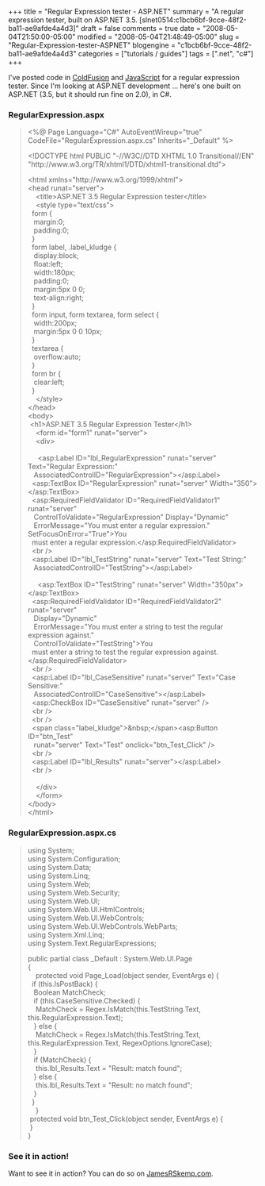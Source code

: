 +++
title = "Regular Expression tester - ASP.NET"
summary = "A regular expression tester, built on ASP.NET 3.5. [slnet0514:c1bcb6bf-9cce-48f2-ba11-ae9afde4a4d3]"
draft = false
comments = true
date = "2008-05-04T21:50:00-05:00"
modified = "2008-05-04T21:48:49-05:00"
slug = "Regular-Expression-tester-ASPNET"
blogengine = "c1bcb6bf-9cce-48f2-ba11-ae9afde4a4d3"
categories = ["tutorials / guides"]
tags = [".net", "c#"]
+++

<p>
I&#39;ve posted code in <a href="/words/post/Regular-Expression-tester-ColdFusion.aspx" target="_blank">ColdFusion</a> and <a href="/words/post/Regular-Expression-tester-JavaScript.aspx" target="_blank">JavaScript</a> for a regular expression tester. Since I&#39;m looking at ASP.NET development ... here&#39;s one built on ASP.NET (3.5, but it should run fine on 2.0), in C#. 
</p>
<h3>RegularExpression.aspx</h3>
<blockquote>
	<p>
	&lt;%@ Page Language=&quot;C#&quot; AutoEventWireup=&quot;true&quot;&nbsp; CodeFile=&quot;RegularExpression.aspx.cs&quot; Inherits=&quot;_Default&quot; %&gt; 
	</p>
	<p>
	&lt;!DOCTYPE html PUBLIC &quot;-//W3C//DTD XHTML 1.0 Transitional//EN&quot; &quot;http://www.w3.org/TR/xhtml1/DTD/xhtml1-transitional.dtd&quot;&gt; 
	</p>
	<p>
	&lt;html xmlns=&quot;http://www.w3.org/1999/xhtml&quot;&gt;<br />
	&lt;head runat=&quot;server&quot;&gt;<br />
	&nbsp;&nbsp;&nbsp; &lt;title&gt;ASP.NET 3.5 Regular Expression tester&lt;/title&gt;<br />
	&nbsp;&nbsp;&nbsp; &lt;style type=&quot;text/css&quot;&gt;<br />
	&nbsp;&nbsp;form {<br />
	&nbsp;&nbsp;&nbsp;margin:0;<br />
	&nbsp;&nbsp;&nbsp;padding:0;<br />
	&nbsp;&nbsp;}<br />
	&nbsp;&nbsp;form label, .label_kludge {<br />
	&nbsp;&nbsp;&nbsp;display:block;<br />
	&nbsp;&nbsp;&nbsp;float:left;<br />
	&nbsp;&nbsp;&nbsp;width:180px;<br />
	&nbsp;&nbsp;&nbsp;padding:0;<br />
	&nbsp;&nbsp;&nbsp;margin:5px 0 0;<br />
	&nbsp;&nbsp;&nbsp;text-align:right;<br />
	&nbsp;&nbsp;}<br />
	&nbsp;&nbsp;form input, form textarea, form select {<br />
	&nbsp;&nbsp;&nbsp;width:200px;<br />
	&nbsp;&nbsp;&nbsp;margin:5px 0 0 10px;<br />
	&nbsp;&nbsp;}<br />
	&nbsp;&nbsp;textarea {<br />
	&nbsp;&nbsp;&nbsp;overflow:auto;<br />
	&nbsp;&nbsp;}<br />
	&nbsp;&nbsp;form br {<br />
	&nbsp;&nbsp;&nbsp;clear:left;<br />
	&nbsp;&nbsp;}<br />
	&nbsp;&nbsp;&nbsp; &lt;/style&gt;<br />
	&lt;/head&gt;<br />
	&lt;body&gt;<br />
	&nbsp;&lt;h1&gt;ASP.NET 3.5 Regular Expression Tester&lt;/h1&gt;<br />
	&nbsp;&nbsp;&nbsp; &lt;form id=&quot;form1&quot; runat=&quot;server&quot;&gt;<br />
	&nbsp;&nbsp;&nbsp; &lt;div&gt;<br />
	&nbsp;&nbsp;&nbsp; <br />
	&nbsp;&nbsp;&nbsp; &nbsp;&lt;asp:Label ID=&quot;lbl_RegularExpression&quot; runat=&quot;server&quot; Text=&quot;Regular Expression:&quot; <br />
	&nbsp;&nbsp;&nbsp;AssociatedControlID=&quot;RegularExpression&quot;&gt;&lt;/asp:Label&gt;<br />
	&nbsp;&nbsp;&lt;asp:TextBox ID=&quot;RegularExpression&quot; runat=&quot;server&quot; Width=&quot;350&quot;&gt;&lt;/asp:TextBox&gt;<br />
	&nbsp;&nbsp;&lt;asp:RequiredFieldValidator ID=&quot;RequiredFieldValidator1&quot; runat=&quot;server&quot; <br />
	&nbsp;&nbsp;&nbsp;ControlToValidate=&quot;RegularExpression&quot; Display=&quot;Dynamic&quot; <br />
	&nbsp;&nbsp;&nbsp;ErrorMessage=&quot;You must enter a regular expression.&quot; SetFocusOnError=&quot;True&quot;&gt;You <br />
	&nbsp;&nbsp;must enter a regular expression.&lt;/asp:RequiredFieldValidator&gt;<br />
	&nbsp;&nbsp;&lt;br /&gt;<br />
	&nbsp;&nbsp;&lt;asp:Label ID=&quot;lbl_TestString&quot; runat=&quot;server&quot; Text=&quot;Test String:&quot; <br />
	&nbsp;&nbsp;&nbsp;AssociatedControlID=&quot;TestString&quot;&gt;&lt;/asp:Label&gt;<br />
	&nbsp;&nbsp;&nbsp; <br />
	&nbsp;&nbsp;&nbsp; &nbsp;&lt;asp:TextBox ID=&quot;TestString&quot; runat=&quot;server&quot; Width=&quot;350px&quot;&gt;&lt;/asp:TextBox&gt;<br />
	&nbsp;&nbsp;&lt;asp:RequiredFieldValidator ID=&quot;RequiredFieldValidator2&quot; runat=&quot;server&quot; <br />
	&nbsp;&nbsp;&nbsp;Display=&quot;Dynamic&quot; <br />
	&nbsp;&nbsp;&nbsp;ErrorMessage=&quot;You must enter a string to test the regular expression against.&quot; <br />
	&nbsp;&nbsp;&nbsp;ControlToValidate=&quot;TestString&quot;&gt;You <br />
	&nbsp;&nbsp;must enter a string to test the regular expression against.&lt;/asp:RequiredFieldValidator&gt;<br />
	&nbsp;&nbsp;&lt;br /&gt;<br />
	&nbsp;&nbsp;&lt;asp:Label ID=&quot;lbl_CaseSensitive&quot; runat=&quot;server&quot; Text=&quot;Case Sensitive:&quot; <br />
	&nbsp;&nbsp;&nbsp;AssociatedControlID=&quot;CaseSensitive&quot;&gt;&lt;/asp:Label&gt;<br />
	&nbsp;&nbsp;&lt;asp:CheckBox ID=&quot;CaseSensitive&quot; runat=&quot;server&quot; /&gt;<br />
	&nbsp;&nbsp;&lt;br /&gt;<br />
	&nbsp;&nbsp;&lt;br /&gt;<br />
	&nbsp;&nbsp;&lt;span class=&quot;label_kludge&quot;&gt;&amp;nbsp;&lt;/span&gt;&lt;asp:Button ID=&quot;btn_Test&quot; <br />
	&nbsp;&nbsp;&nbsp;runat=&quot;server&quot; Text=&quot;Test&quot; onclick=&quot;btn_Test_Click&quot; /&gt;<br />
	&nbsp;&nbsp;&lt;br /&gt;<br />
	&nbsp;&nbsp;&lt;asp:Label ID=&quot;lbl_Results&quot; runat=&quot;server&quot;&gt;&lt;/asp:Label&gt;<br />
	&nbsp;&nbsp;&lt;br /&gt;<br />
	&nbsp;&nbsp;&nbsp; <br />
	&nbsp;&nbsp;&nbsp; &lt;/div&gt;<br />
	&nbsp;&nbsp;&nbsp; &lt;/form&gt;<br />
	&lt;/body&gt;<br />
	&lt;/html&gt; 
	</p>
</blockquote>
<h3>RegularExpression.aspx.cs</h3>
<blockquote>
	<p>
	using System;<br />
	using System.Configuration;<br />
	using System.Data;<br />
	using System.Linq;<br />
	using System.Web;<br />
	using System.Web.Security;<br />
	using System.Web.UI;<br />
	using System.Web.UI.HtmlControls;<br />
	using System.Web.UI.WebControls;<br />
	using System.Web.UI.WebControls.WebParts;<br />
	using System.Xml.Linq;<br />
	using System.Text.RegularExpressions; 
	</p>
	<p>
	public partial class _Default : System.Web.UI.Page <br />
	{<br />
	&nbsp;&nbsp;&nbsp; protected void Page_Load(object sender, EventArgs e) {<br />
	&nbsp;&nbsp;if (this.IsPostBack) {<br />
	&nbsp;&nbsp;&nbsp;Boolean MatchCheck;<br />
	&nbsp;&nbsp;&nbsp;if (this.CaseSensitive.Checked) {<br />
	&nbsp;&nbsp;&nbsp;&nbsp;MatchCheck = Regex.IsMatch(this.TestString.Text, this.RegularExpression.Text);<br />
	&nbsp;&nbsp;&nbsp;} else {<br />
	&nbsp;&nbsp;&nbsp;&nbsp;MatchCheck = Regex.IsMatch(this.TestString.Text, this.RegularExpression.Text, RegexOptions.IgnoreCase);<br />
	&nbsp;&nbsp;&nbsp;}<br />
	&nbsp;&nbsp;&nbsp;if (MatchCheck) {<br />
	&nbsp;&nbsp;&nbsp;&nbsp;this.lbl_Results.Text = &quot;Result: match found&quot;;<br />
	&nbsp;&nbsp;&nbsp;} else {<br />
	&nbsp;&nbsp;&nbsp;&nbsp;this.lbl_Results.Text = &quot;Result: no match found&quot;;<br />
	&nbsp;&nbsp;&nbsp;}<br />
	&nbsp;&nbsp;}<br />
	&nbsp;&nbsp;&nbsp; }<br />
	&nbsp;protected void btn_Test_Click(object sender, EventArgs e) {&nbsp;<br />
	&nbsp;}<br />
	} 
	</p>
</blockquote>
<h3>See it in action!</h3>
<p>
Want to see it in action? You can do so on <a href="http://jamesrskemp.com/testing/asp.net/RegularExpression.aspx" target="_blank">JamesRSkemp.com</a>. 
</p>


